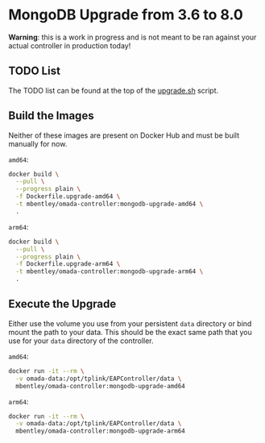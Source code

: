# MongoDB Upgrade from 3.6 to 8.0

**Warning**: this is a work in progress and is not meant to be ran against your actual controller in production today!

## TODO List

The TODO list can be found at the top of the [upgrade.sh](./upgrade.sh) script.

## Build the Images

Neither of these images are present on Docker Hub and must be built manually for now.

`amd64`:

```bash
docker build \
  --pull \
  --progress plain \
  -f Dockerfile.upgrade-amd64 \
  -t mbentley/omada-controller:mongodb-upgrade-amd64 \
  .
```

`arm64`:

```bash
docker build \
  --pull \
  --progress plain \
  -f Dockerfile.upgrade-arm64 \
  -t mbentley/omada-controller:mongodb-upgrade-arm64 \
  .
```

## Execute the Upgrade

Either use the volume you use from your persistent `data` directory or bind mount the path to your data. This should be the exact same path that you use for your `data` directory of the controller.

`amd64`:

```bash
docker run -it --rm \
  -v omada-data:/opt/tplink/EAPController/data \
  mbentley/omada-controller:mongodb-upgrade-amd64
```

`arm64`:

```bash
docker run -it --rm \
  -v omada-data:/opt/tplink/EAPController/data \
  mbentley/omada-controller:mongodb-upgrade-arm64
```
